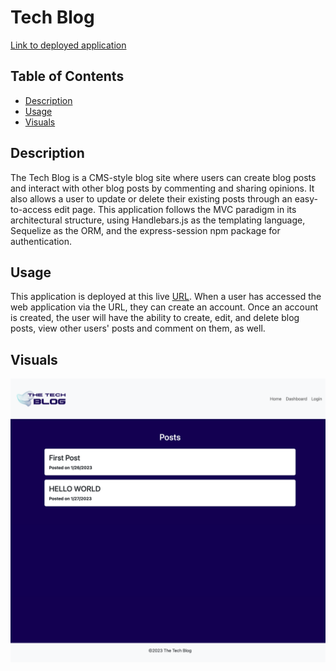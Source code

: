 # Tech Blog

[Link to deployed application](https://thawing-gorge-80777.herokuapp.com/)

## Table of Contents
- [Description](#Description)
- [Usage](#Usage)
- [Visuals](#Visuals)

## Description
The Tech Blog is a CMS-style blog site where users can create blog posts and interact with other blog posts by commenting and sharing opinions. It also allows a user to update or delete their existing posts through an easy-to-access edit page. This application follows the MVC paradigm in its architectural structure, using Handlebars.js as the templating language, Sequelize as the ORM, and the express-session npm package for authentication.

## Usage
This application is deployed at this live [URL](https://thawing-gorge-80777.herokuapp.com/). When a user has accessed the web application via the URL, they can create an account. Once an account is created, the user will have the ability to create, edit, and delete blog posts, view other users' posts and comment on them, as well.

## Visuals

![Screenshot of the homepage](./public/images/homepage.png)